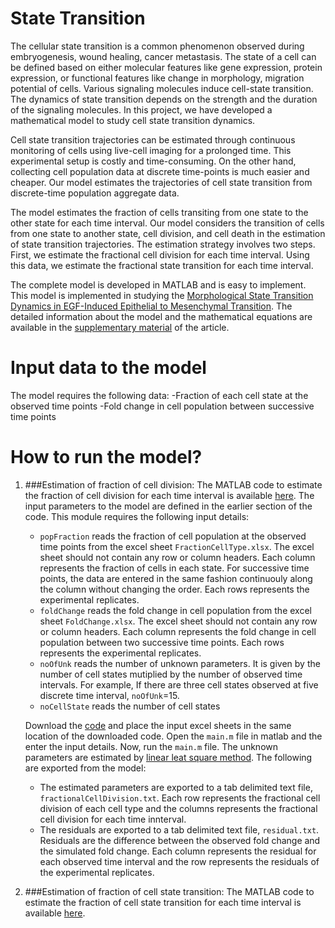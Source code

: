 # State Transition
The cellular state transition is a common phenomenon observed during embryogenesis, wound healing, cancer metastasis. The state of a cell can be defined based on either molecular features like gene expression, protein expression, or functional features like change in morphology, migration potential of cells. Various signaling molecules induce cell-state transition. The dynamics of state transition depends on the strength and the duration of the signaling molecules. In this project, we have developed a mathematical model to study cell state transition dynamics.

Cell state transition trajectories can be estimated through continuous monitoring of cells using live-cell imaging for a prolonged time. This experimental setup is costly and time-consuming. On the other hand, collecting cell population data at discrete time-points is much easier and cheaper. Our model estimates the trajectories of cell state transition from discrete-time population aggregate data.

The model estimates the fraction of cells transiting from one state to the other state for each time interval. Our model considers the transition of cells from one state to another state, cell division, and cell death in the estimation of state transition trajectories. The estimation strategy involves two steps. First, we estimate the fractional cell division for each time interval. Using this data, we estimate the fractional state transition for each time interval.

The complete model is developed in MATLAB and is easy to implement. This model is implemented in studying the [Morphological State Transition Dynamics in EGF-Induced Epithelial to Mesenchymal Transition](https://www.mdpi.com/2077-0383/8/7/911/htm). The detailed information about the model and the mathematical equations are available in the [supplementary material](https://www.mdpi.com/2077-0383/8/7/911#supplementary) of the article.

# Input data to the model
The model requires the following data:
	-Fraction of each cell state at the observed time points
	-Fold change in cell population between successive time points

# How to run the model?
1. ###Estimation of fraction of cell division:
   The MATLAB code to estimate the fraction of cell division for each time interval is available [here](FractionalCellDivisionEstimationCode/main.m). The input parameters to the model are defined in the earlier section of the code. This module requires the following input details:

   * `popFraction` reads the fraction of cell population at the observed time points from the excel sheet `FractionCellType.xlsx`. The excel sheet should not contain any row or column headers. Each column represents the fraction of cells in each state. For successive time points, the data are entered in the same fashion continuouly along the column without changing the order. Each rows represents the experimental replicates.
   * `foldChange` reads the fold change in cell population from the excel sheet `FoldChange.xlsx`. The excel sheet should not contain any row or column headers. Each column represents the fold change in cell population between two successive time points. Each rows represents the experimental replicates.
   * `noOfUnk` reads the number of unknown parameters. It is given by the number of cell states mutiplied by the number of observed time intervals. For example, If there are three cell states observed at five discrete time interval, `noOfUnk`=15.
   * `noCellState` reads the number of cell states

   Download the [code](FractionalCellDivisionEstimationCode/main.m) and place the input excel sheets in the same location of the downloaded code. Open the `main.m` file in matlab and the enter the input details. Now, run the `main.m` file. The unknown parameters are estimated by [linear leat square method](https://in.mathworks.com/help/optim/ug/lsqlin.html). The following are exported from the model:
   
   * The estimated parameters are exported to a tab delimited text file, `fractionalCellDivision.txt`. Each row represents the fractional cell division of each cell type and the columns represents the fractional cell division for each time innterval.
   * The residuals are exported to a tab delimited text file, `residual.txt`. Residuals are the difference between the observed fold change and the simulated fold change. Each column represents the residual for each observed time interval and the row represents the residuals of the experimental replicates.

2. ###Estimation of fraction of cell state transition:
   The MATLAB code to estimate the fraction of cell state transition for each time interval is available [here](FractionalStateTransitionEstimationCode).
